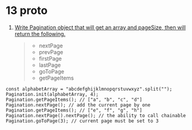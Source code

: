 # 13 proto

1. [Write Pagination object that will get an array and pageSize, then will return the following.](https://github.com/martun-avagyan/13-Proto/blob/main/02pagination.js)

   > - nextPage
   > - prevPage
   > - firstPage
   > - lastPage
   > - goToPage
   > - getPageItems

```
const alphabetArray = "abcdefghijklmnopqrstuvwxyz".split("");
Pagination.init(alphabetArray, 4);
Pagination.getPageItems(); // ["a", "b", "c", "d"]
Pagination.nextPage(); // add the current page by one
Pagination.getPageItems(); // ["e", "f", "g", "h"]
Pagination.nextPage().nextPage(); // the ability to call chainable
Pagination.goToPage(3); // current page must be set to 3
```
